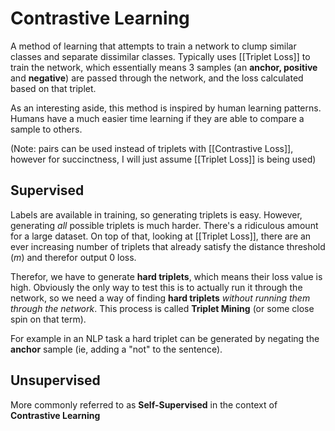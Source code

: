 # Contrastive Learning
A method of learning that attempts to train a network to clump similar classes and separate dissimilar classes. Typically uses [[Triplet Loss]] to train the network, which essentially means 3 samples (an **anchor, positive** and **negative**) are passed through the network, and the loss calculated based on that triplet.

As an interesting aside, this method is inspired by human learning patterns. Humans have a much easier time learning if they are able to compare a sample to others.

(Note: pairs can be used instead of triplets with [[Contrastive Loss]], however for succinctness, I will just assume [[Triplet Loss]] is being used)

## Supervised
Labels are available in training, so generating triplets is easy. However, generating *all* possible triplets is much harder. There's a ridiculous amount for a large dataset. On top of that, looking at [[Triplet Loss]], there are an ever increasing number of triplets that already satisfy the distance threshold ($m$) and therefor output 0 loss.

Therefor, we have to generate **hard triplets**, which means their loss value is high. Obviously the only way to test this is to actually run it through the network, so we need a way of finding **hard triplets** *without running them through the network*. This process is called **Triplet Mining** (or some close spin on that term).

For example in an NLP task a hard triplet can be generated by negating the **anchor** sample (ie, adding a "not" to the sentence).

## Unsupervised
More commonly referred to as **Self-Supervised** in the context of **Contrastive Learning**

